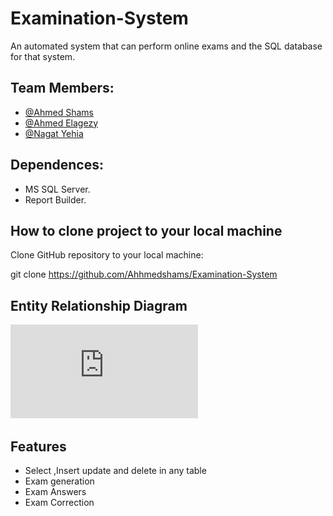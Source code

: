 # Examination-System

 An automated system that can perform online exams and the SQL database for that system.
 
 ## Team Members:
- [@Ahmed Shams](https://github.com/Ahhmedshams)
- [@Ahmed Elagezy](https://github.com/ahmed-elagezy)
- [@Nagat Yehia](https://github.com/NagatYehia)


## Dependences:

- MS SQL Server.
- Report Builder.


## How to clone project to your local machine

Clone GitHub repository to your local machine:

git clone https://github.com/Ahhmedshams/Examination-System

## Entity Relationship Diagram
![ERD](https://github.com/Ahhmedshams/Examination-System/blob/main/ERD/ERD.pdf)



## Features
- Select ,Insert update and delete in any table
- Exam generation
- Exam Answers 
- Exam Correction

